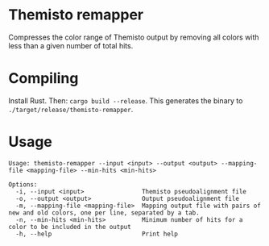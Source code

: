 # Themisto remapper

Compresses the color range of Themisto output by removing all colors with less than a given number of total hits.

# Compiling

Install Rust. Then: `cargo build --release`. This generates the binary to `./target/release/themisto-remapper`.

# Usage

```
Usage: themisto-remapper --input <input> --output <output> --mapping-file <mapping-file> --min-hits <min-hits>

Options:
  -i, --input <input>                Themisto pseudoalignment file
  -o, --output <output>              Output pseudoalignment file
  -m, --mapping-file <mapping-file>  Mapping output file with pairs of new and old colors, one per line, separated by a tab.
  -n, --min-hits <min-hits>          Minimum number of hits for a color to be included in the output
  -h, --help                         Print help
```
